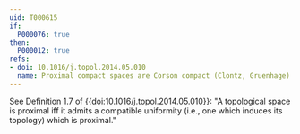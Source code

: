 ```yaml
---
uid: T000615
if:
  P000076: true
then:
  P000012: true
refs:
- doi: 10.1016/j.topol.2014.05.010
  name: Proximal compact spaces are Corson compact (Clontz, Gruenhage)
---
```


See Definition 1.7 of {{doi:10.1016/j.topol.2014.05.010}}: "A topological space is proximal iff it admits a compatible uniformity (i.e., one which induces its topology) which is proximal."
